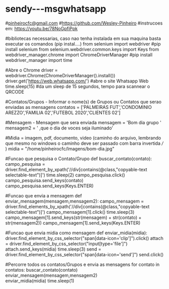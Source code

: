 # sendy---msgwhatsapp
#pinheirocfc@gmail.com
#https://github.com/Wesley-Pinheiro
#instrucoes em: https://youtu.be/78NoGpfiPpk

#bibliotecas necessarias, caso nao tenha instalada em sua maquina basta executar os comandos (pip instal....)
from selenium import webdriver  #pip install selenium
from selenium.webdriver.common.keys import Keys
from webdriver_manager.chrome import ChromeDriverManager #pip install webdriver_manager
import time

#Abre o Chrome
driver = webdriver.Chrome(ChromeDriverManager().install())
driver.get('https://web.whatsapp.com/') #abre o site Whatsapp Web
time.sleep(15) #da um sleep de 15 segundos, tempo para scannear o QRCODE

#Contatos/Grupos - Informar o nome(s) de Grupos ou Contatos que serao enviadas as mensagens
contatos = ['PALMEIRAS FUT','CONDOMINIO AREZZO','FAMILIA 02','FUTEBOL 2020','CLIENTES 02']

#Mensagem - Mensagem que sera enviada
mensagem = 'Bom dia grupo '
mensagem2 = ' ,que o dia de voces seja iluminado'

#Midia = imagem, pdf, documento, video (caminho do arquivo, lembrando que mesmo no windows o caminho deve ser passado com barra invertida */* ) 
midia = "/home/pinheirocfc/Imagens/bom-dia.jpg"

#Funcao que pesquisa o Contato/Grupo
def buscar_contato(contato):
    campo_pesquisa = driver.find_element_by_xpath('//div[contains(@class,"copyable-text selectable-text")]')
    time.sleep(2)
    campo_pesquisa.click()
    campo_pesquisa.send_keys(contato)
    campo_pesquisa.send_keys(Keys.ENTER)

#Funcao que envia a mensagem
def enviar_mensagem(mensagem,mensagem2):
    campo_mensagem = driver.find_elements_by_xpath('//div[contains(@class,"copyable-text selectable-text")]')
    campo_mensagem[1].click()
    time.sleep(3)
    campo_mensagem[1].send_keys(str(mensagem) + str(contato) + str(mensagem2))
    campo_mensagem[1].send_keys(Keys.ENTER)

#Funcao que envia midia como mensagem
def enviar_midia(midia):
    driver.find_element_by_css_selector("span[data-icon='clip']").click()
    attach = driver.find_element_by_css_selector("input[type='file']")
    attach.send_keys(midia)
    time.sleep(3)
    send = driver.find_element_by_css_selector("span[data-icon='send']")
    send.click()    

#Percorre todos os contatos/Grupos e envia as mensagens
for contato in contatos:
    buscar_contato(contato)
    enviar_mensagem(mensagem,mensagem2)       
    enviar_midia(midia) 
    time.sleep(1)
